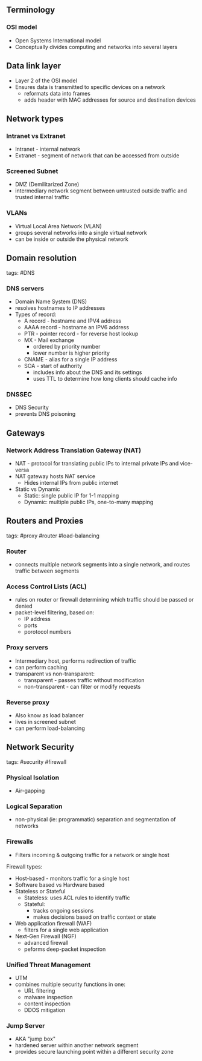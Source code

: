 
## Terminology
### OSI model
- Open Systems International model
- Conceptually divides computing and networks into several layers

## Data link layer
- Layer 2 of the OSI model
- Ensures data is transmitted to specific devices on a network
	- reformats data into frames
	- adds header with MAC addresses for source and destination devices


## Network types

### Intranet vs Extranet
- Intranet - internal network
- Extranet - segment of network that can be accessed from outside

### Screened Subnet
- DMZ (Demilitarized Zone)
- intermediary network segment between untrusted outside traffic and trusted internal traffic

### VLANs
- Virtual Local Area Network (VLAN)
- groups several networks into a single virtual network
- can be inside or outside the physical network

## Domain resolution
tags: #DNS

### DNS servers
- Domain Name System (DNS)
- resolves hostnames to IP addresses
- Types of record:
	- A record - hostname and IPV4 address
	- AAAA record - hostname an IPV6 address
	- PTR - pointer record - for reverse host lookup
	- MX - Mail exchange 
		- ordered by priority number
		- lower number is higher priority
	- CNAME - alias for a single IP address
	- SOA - start of authority
		- includes info about the DNS and its settings
		- uses TTL to determine how long clients should cache info


### DNSSEC
- DNS Security
- prevents DNS poisoning

## Gateways

### Network Address Translation Gateway (NAT)
- NAT - protocol for translating public IPs to internal private IPs and vice-versa
- NAT gateway hosts NAT service
	- Hides internal IPs from public internet
- Static vs Dynamic
	- Static: single public IP for 1-1 mapping
	- Dynamic: multiple public IPs, one-to-many mapping

## Routers and Proxies
tags: #proxy #router #load-balancing

### Router
- connects multiple network segments into a single network, and routes traffic between segments
### Access Control Lists (ACL)
- rules on router or firewall determining which traffic should be passed or denied
- packet-level filtering, based on:
	- IP address
	- ports
	- porotocol numbers

### Proxy servers
- Intermediary host, performs redirection of traffic
-  can perform caching
- transparent vs non-transparent:
	- transparent - passes traffic without modification
	- non-transparent - can filter or modify requests
### Reverse proxy
- Also know as load balancer
- lives in screened subnet
- can perform load-balancing 

## Network Security
tags: #security #firewall

### Physical Isolation
- Air-gapping

### Logical Separation
- non-physical (ie: programmatic) separation and segmentation of networks

### Firewalls
- Filters incoming & outgoing traffic for a network or single host

Firewall types:
- Host-based - monitors traffic for a single host
- Software based vs Hardware based
- Stateless or Stateful
	- Stateless: uses ACL rules to identify traffic
	- Stateful:  
		- tracks ongoing sessions
		- makes decisions based on traffic context or state
- Web application firewall (WAF)
	- filters for a single web application
- Next-Gen Firewall (NGF)
	- advanced firewall
	- peforms deep-packet inspection

### Unified Threat Management
- UTM
- combines multiple security functions in one:
	- URL filtering
	- malware inspection
	- content inspection
	- DDOS mitigation

### Jump Server
- AKA "jump box"
- hardened server within another network segment
- provides secure launching point within a different security zone